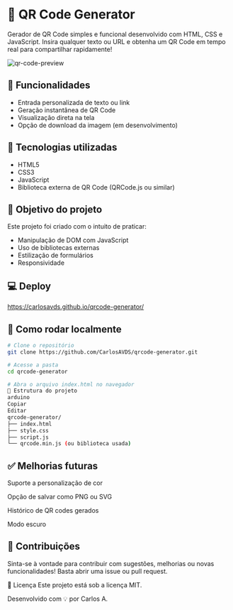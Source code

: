 # 📱 QR Code Generator

Gerador de QR Code simples e funcional desenvolvido com HTML, CSS e JavaScript. Insira qualquer texto ou URL e obtenha um QR Code em tempo real para compartilhar rapidamente!

![qr-code-preview](https://user-images.githubusercontent.com/placeholder/qrcode-preview.png) <!-- Substitua com um print do app -->

## 🚀 Funcionalidades

- Entrada personalizada de texto ou link
- Geração instantânea de QR Code
- Visualização direta na tela
- Opção de download da imagem (em desenvolvimento)

## 🧰 Tecnologias utilizadas

- HTML5
- CSS3
- JavaScript
- Biblioteca externa de QR Code (QRCode.js ou similar)

## 🎯 Objetivo do projeto

Este projeto foi criado com o intuito de praticar:

- Manipulação de DOM com JavaScript
- Uso de bibliotecas externas
- Estilização de formulários
- Responsividade

## 💻 Deploy
https://carlosavds.github.io/qrcode-generator/

## 🧪 Como rodar localmente

```bash
# Clone o repositório
git clone https://github.com/CarlosAVDS/qrcode-generator.git

# Acesse a pasta
cd qrcode-generator

# Abra o arquivo index.html no navegador
📂 Estrutura do projeto
arduino
Copiar
Editar
qrcode-generator/
├── index.html
├── style.css
├── script.js
└── qrcode.min.js (ou biblioteca usada)
```

## ✅ Melhorias futuras
Suporte a personalização de cor

Opção de salvar como PNG ou SVG

Histórico de QR codes gerados

Modo escuro

## 🤝 Contribuições
Sinta-se à vontade para contribuir com sugestões, melhorias ou novas funcionalidades! Basta abrir uma issue ou pull request.

📝 Licença
Este projeto está sob a licença MIT.

Desenvolvido com 💡 por Carlos A.

